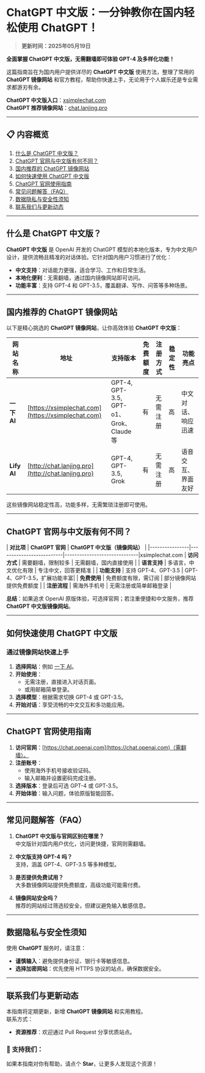 # ChatGPT 中文版：一分钟教你在国内轻松使用 ChatGPT！

> **更新时间：2025年05月19日**

**全面掌握 ChatGPT 中文版，无需翻墙即可体验 GPT-4 及多样化功能！**

这篇指南旨在为国内用户提供详尽的 **ChatGPT 中文版** 使用方法，整理了常用的 **ChatGPT 镜像网站** 和官方教程，帮助你快速上手，无论用于个人娱乐还是专业需求都游刃有余。

**ChatGPT 中文版入口**：[xsimplechat.com](https://xsimplechat.com)  
**ChatGPT 推荐镜像网站**：[chat.lanjing.pro](http://chat.lanjing.pro)

---

## 📋 内容概览
1. [什么是 ChatGPT 中文版？](#什么是-chatgpt-中文版)
2. [ChatGPT 官网与中文版有何不同？](#chatgpt-官网与中文版有何不同)
3. [国内推荐的 ChatGPT 镜像网站](#国内推荐的-chatgpt-镜像网站)
4. [如何快速使用 ChatGPT 中文版](#如何快速使用-chatgpt-中文版)
5. [ChatGPT 官网使用指南](#chatgpt-官网使用指南)
6. [常见问题解答（FAQ）](#常见问题解答faq)
7. [数据隐私与安全性须知](#数据隐私与安全性须知)
8. [联系我们与更新动态](#联系我们与更新动态)

---

## 什么是 ChatGPT 中文版？

**ChatGPT 中文版** 是 OpenAI 开发的 ChatGPT 模型的本地化版本，专为中文用户设计，提供流畅且精准的对话体验。它针对国内用户习惯进行了优化：

- **中文支持**：对话能力更强，适合学习、工作和日常生活。
- **本地化便利**：无需翻墙，通过国内镜像网站即可访问。
- **功能丰富**：支持 GPT-4 和 GPT-3.5，覆盖翻译、写作、问答等多种场景。

---

## 国内推荐的 ChatGPT 镜像网站

以下是精心挑选的 **ChatGPT 镜像网站**，让你高效体验 **ChatGPT 中文版**：

| 网站名称      | 地址                                           | 支持版本              | 免费额度 | 注册方式    | 稳定性 | 功能亮点 |
|---------------|------------------------------------------------|----------------------|----------|------------|--------|----------|
| **一下 AI**   | [https://xsimplechat.com](https://xsimplechat.com) | GPT-4, GPT-3.5, GPT-o1、Grok、Claude等 | 有        | 无需注册   | 高     | 中文对话、响应迅速 |
| **Lify AI**   | [http://chat.lanjing.pro](http://chat.lanjing.pro)         | GPT-4, GPT-3.5, Grok | 有        | 无需注册   | 高     | 语音交互、界面友好 |

这些镜像网站稳定性高，功能多样，无需繁琐注册即可使用。

---

## ChatGPT 官网与中文版有何不同？

| **对比项**     | **ChatGPT 官网**          | **ChatGPT 中文版（镜像网站）** |
|----------------|--------------------------|------------------------------|xsimplechat.com
| **访问方式**   | 需要翻墙，限制较多       | 无需翻墙，国内直接使用       |
| **语言支持**   | 多语言，中文优化有限     | 专注中文，回答更精准         |
| **功能支持**   | 支持 GPT-4、GPT-3.5      | GPT-4、GPT-3.5，扩展功能丰富|
| **免费使用**   | 免费额度有限，需订阅     | 部分镜像网站提供免费额度     |
| **注册流程**   | 需海外手机号             | 无需注册或简单邮箱登录       |

**总结**：如果追求 OpenAI 原版体验，可选择官网；若注重便捷和中文服务，推荐 **ChatGPT 中文版镜像网站**。

---

## 如何快速使用 ChatGPT 中文版

### **通过镜像网站快速上手**
1. **选择网站**：例如 [一下 AI](https://chat.lanjing.pro)。
2. **开始使用**：
   - 无需注册，直接进入对话页面。
   - 或用邮箱简单登录。
3. **选择模型**：根据需求切换 GPT-4 或 GPT-3.5。
4. **开始对话**：享受流畅的中文交互和多功能应用。

---

## ChatGPT 官网使用指南

1. **访问官网**：[https://chat.openai.com](https://chat.openai.com)（需翻墙）。
2. **注册账号**：
   - 使用海外手机号接收验证码。
   - 输入邮箱并设置密码完成注册。
3. **选择版本**：登录后可选 GPT-4 或 GPT-3.5。
4. **开始体验**：输入问题，体验原版智能回答。

---

## 常见问题解答（FAQ）

1. **ChatGPT 中文版与官网区别在哪里？**  
   中文版针对国内用户优化，访问更快捷，官网则需翻墙。

2. **中文版支持 GPT-4 吗？**  
   支持，涵盖 GPT-4、GPT-3.5 等多种模型。

3. **是否提供免费试用？**  
   大多数镜像网站提供免费额度，高级功能可能需付费。

4. **镜像网站安全吗？**  
   推荐的网站经过筛选较安全，但建议避免输入敏感信息。

---

## 数据隐私与安全性须知

使用 **ChatGPT** 服务时，请注意：
- **谨慎输入**：避免提供身份证、银行卡等敏感信息。
- **选择加密网站**：优先使用 HTTPS 协议的站点，确保数据安全。

---

## 联系我们与更新动态

本指南将定期更新，新增 **ChatGPT 镜像网站** 和实用教程。  
联系方式：  
- **资源推荐**：欢迎通过 Pull Request 分享优质站点。

### 🌟 支持我们：
如果本指南对你有帮助，请点个 **Star**，让更多人发现这个资源！
